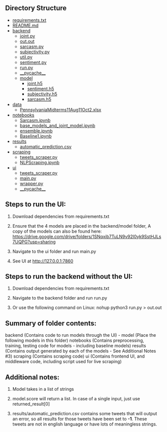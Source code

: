 ## Directory Structure

 * [requirements.txt](./requirements.txt)
 * [README.md](./README.md)
 * [backend](./backend)
   * [joint.py](./backend/joint.py)
   * [out.out](./backend/out.out)
   * [sarcasm.py](./backend/sarcasm.py)
   * [subjectivity.py](./backend/subjectivity.py)
   * [util.py](./backend/util.py)
   * [sentiment.py](./backend/sentiment.py)
   * [run.py](./backend/run.py)
   * [\_\_pycache\_\_](./backend/__pycache__)
   * [model](./backend/model)
      * [joint.h5](./backend/model/joint.h5)
      * [sentiment.h5](./backend/model/sentiment.h5)
      * [subjectivity.h5](./backend/model/subjectivity.h5)
      * [sarcasm.h5](./backend/model/sarcasm.h5)
 * [data](./data)
   * [PennsylvaniaMidterms11Aug11Oct2.xlsx](./data/PennsylvaniaMidterms11Aug11Oct2.xlsx)
 * [notebooks](./notebooks)
   * [Sarcasm.ipynb](./notebooks/Sarcasm.ipynb)
   * [base_models_and_joint_model.ipynb](./notebooks/base_models_and_joint_model.ipynb)
   * [ensemble.ipynb](./notebooks/ensemble.ipynb)
   * [Baseline1.ipynb](./notebooks/Baseline1.ipynb)
 * [results](./results)
   * [automatic_prediction.csv](./results/automatic_prediction.csv)
 * [scraping](./scraping)
   * [tweets_scraper.py](./scraping/tweets_scraper.py)
   * [NLPScraping.ipynb](./scraping/NLPScraping.ipynb)
 * [ui](./ui)
   * [tweets_scraper.py](./ui/tweets_scraper.py)
   * [main.py](./ui/main.py)
   * [wrapper.py](./ui/wrapper.py)
   * [\_\_pycache\_\_](./ui/__pycache__)


## Steps to run the UI:

1.  Download dependencies from requirements.txt

2.  Ensure that the 4 models are placed in the backend/model folder,
    A copy of the models can also be found here:
    https://drive.google.com/drive/folders/1SNqxib7TuLN9v92l0yk9SstHJLs7UQPG?usp=sharing

3.  Navigate to the ui folder and run main.py

4.  See UI at http://127.0.0.1:7860


## Steps to run the backend without the UI:

1.  Download dependencies from requirements.txt

2.  Navigate to the backend folder and run run.py

3.  Or use the following command on Linux:
    nohup python3 run.py > out.out


## Summary of folder contents:
backend (Contains code to run models through the UI)
    - model (Place the following models in this folder)
notebooks (Contains preprocessing, training, testing code for models - including baseline models)
results (Contains output generated by each of the models - See Additional Notes #3)
scraping (Contains scraping code)
ui (Contains frontend UI, and middleware code, including script used for live scraping)


## Additional notes:

1.  Model takes in a list of strings

2.  model.score will return a list. In case of a single input, just use returned_result[0]

3. results/automatic_prediction.csv contains some tweets that will output an error, so all results for those tweets have been set to __-1__. These tweets are not in english language or have lots of meaningless strings.